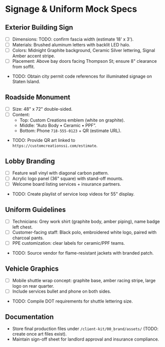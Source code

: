 # Signage & Uniform Mock Specs

## Exterior Building Sign
- [ ] Dimensions: TODO: confirm fascia width (estimate 18' x 3').
- [ ] Materials: Brushed aluminum letters with backlit LED halo.
- [ ] Colors: Midnight Graphite background, Ceramic Silver lettering, Signal Amber accent stripe.
- [ ] Placement: Above bay doors facing Thompson St; ensure 8" clearance from soffit.
- TODO: Obtain city permit code references for illuminated signage on Staten Island.

## Roadside Monument
- [ ] Size: 48" x 72" double-sided.
- [ ] Content:
  - Top: Custom Creations emblem (white on graphite).
  - Middle: “Auto Body • Ceramic • PPF”.
  - Bottom: Phone `718-555-0123` + QR (estimate URL).
- TODO: Provide QR art linked to `https://customcreationssi.com/estimate`.

## Lobby Branding
- [ ] Feature wall vinyl with diagonal carbon pattern.
- [ ] Acrylic logo panel (36" square) with stand-off mounts.
- [ ] Welcome board listing services + insurance partners.
- TODO: Create playlist of service loop videos for 55" display.

## Uniform Guidelines
- [ ] Technicians: Grey work shirt (graphite body, amber piping), name badge left chest.
- [ ] Customer-facing staff: Black polo, embroidered white logo, paired with charcoal pants.
- [ ] PPE customization: clear labels for ceramic/PPF teams.
- TODO: Source vendor for flame-resistant jackets with branded patch.

## Vehicle Graphics
- [ ] Mobile shuttle wrap concept: graphite base, amber racing stripe, large logo on rear quarter.
- [ ] Include services bullet and phone on both sides.
- TODO: Compile DOT requirements for shuttle lettering size.

## Documentation
- Store final production files under `/client-kit/00_brand/assets/` (TODO: create once art files exist).
- Maintain sign-off sheet for landlord approval and insurance compliance.
